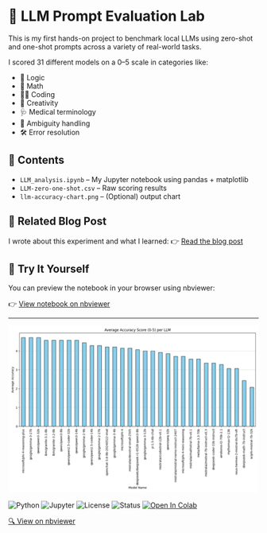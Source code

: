 # 🧪 LLM Prompt Evaluation Lab

This is my first hands-on project to benchmark local LLMs using zero-shot and one-shot prompts across a variety of real-world tasks.

I scored 31 different models on a 0–5 scale in categories like:

- 🧠 Logic
- 🧮 Math
- 👨‍💻 Coding
- 🎨 Creativity
- 🩺 Medical terminology
- 🤖 Ambiguity handling
- 🛠️ Error resolution

## 📁 Contents

- `LLM_analysis.ipynb` – My Jupyter notebook using pandas + matplotlib
- `LLM-zero-one-shot.csv` – Raw scoring results
- `llm-accuracy-chart.png` – (Optional) output chart

## 📖 Related Blog Post

I wrote about this experiment and what I learned:
👉 [Read the blog post](https://chicanoinparis.github.io/Prompt-Engineer-Portfolio/2025/06/19/my-first-dive.html)

## 🧪 Try It Yourself

You can preview the notebook in your browser using nbviewer:

👉 [View notebook on nbviewer](https://nbviewer.org/github/ChicanoInParis/LLM-Prompt-Evauation-Lab/blob/main/LLM_analysis.ipynb)

---

![LLM Accuracy Chart](Average%20Accuracy%20Score.png)

![Python](https://img.shields.io/badge/Python-3.11-blue?logo=python)
![Jupyter](https://img.shields.io/badge/Jupyter-Notebook-orange?logo=jupyter)
![License](https://img.shields.io/badge/License-MIT-green?logo=open-source-initiative)
![Status](https://img.shields.io/badge/Stage-First%20Round-lightgrey)
[![Open In Colab](https://colab.research.google.com/assets/colab-badge.svg)](https://colab.research.google.com/github/ChicanoInParis/LLM-Prompt-Evaluation-Lab/blob/main/LLM_Prompt_Eval.ipynb)

[🔍 View on nbviewer](https://nbviewer.org/github/ChicanoInParis/LLM-Prompt-Evaluation-Lab/blob/main/LLM_Prompt_Eval.ipynb)



